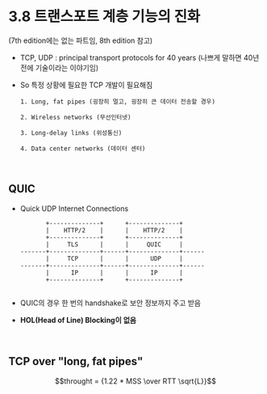 3.8 트랜스포트 계층 기능의 진화
======================
(7th edition에는 없는 파트임, 8th edition 참고)
* TCP, UDP : principal transport protocols for 40 years
  (나쁘게 말하면 40년 전에 기술이라는 이야기임)

* So 특정 상황에 필요한 TCP 개발이 필요해짐
  ```
  1. Long, fat pipes (굉장히 멀고, 굉장히 큰 데이터 전송할 경우)
  
  2. Wireless networks (무선인터넷)
  
  3. Long-delay links (위성통신)
  
  4. Data center networks (데이터 센터)
  ```

  <br/>

QUIC
---
* Quick UDP Internet Connections
  ```
         +--------------+      +--------------+
         |    HTTP/2    |      |    HTTP/2    |
         +--------------+      +--------------+
         |     TLS      |      |     QUIC     |
  -------+--------------+------+--------------+------
         |     TCP      |      |      UDP     |
  -------+--------------+------+--------------+------
         |      IP      |      |      IP      |
         +--------------+      +--------------+
   
  ```

* QUIC의 경우 한 번의 handshake로 보안 정보까지 주고 받음

* __HOL(Head of Line) Blocking이 없음__

<br/>

TCP over "long, fat pipes"
------------------------

 $$throught = {1.22 * MSS \over RTT \sqrt{L}}$$
